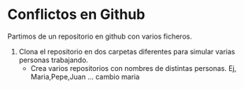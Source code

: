 # Conflictos en Github

Partimos de un repositorio en github con varios ficheros.

1. Clona el repositorio en dos carpetas diferentes para simular varias personas trabajando.
   - Crea varios repositorios con nombres de distintas personas. Ej, Maria,Pepe,Juan ...
cambio
maria